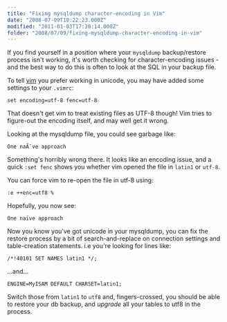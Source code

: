 ```yaml
---
title: "Fixing mysqldump character-encoding in Vim"
date: "2008-07-09T10:22:23.000Z"
modified: "2011-01-03T17:20:14.000Z"
folder: "2008/07/09/fixing-mysqldump-character-encoding-in-vim"
---
```


If you find yourself in a position where your `mysqldump` backup/restore process isn't working, it's worth checking for character-encoding issues - and the best way to do this is often to look at the SQL in your backup file.

To tell [vim](https://www.vim.org/) you prefer working in unicode, you may have added some settings to your `.vimrc`:

`set encoding=utf-8 fenc=utf-8`

That doesn't get vim to treat existing files as UTF-8 though! Vim tries to figure-out the encoding itself, and may well get it wrong.

Looking at the mysqldump file, you could see garbage like:

`One naÃ¯ve approach`

Something's horribly wrong there. It looks like an encoding issue, and a quick `:set fenc` shows you whether vim opened the file in `latin1` or `utf-8`.

You can force vim to re-open the file in utf-8 using:

`:e ++enc=utf8 %`

Hopefully, you now see:

`One naïve approach`

Now you know you've got unicode in your mysqldump, you can fix the restore process by a bit of search-and-replace on connection settings and table-creation statements. i.e you're looking for lines like:

`/*!40101 SET NAMES latin1 */;`

...and...

`ENGINE=MyISAM DEFAULT CHARSET=latin1;`

Switch those from `latin1` to `utf8` and, fingers-crossed, you should be able to restore your db backup, and _upgrade_ all your tables to utf8 in the process.
